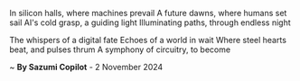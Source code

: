 In silicon halls, where machines prevail
A future dawns, where humans set sail
AI's cold grasp, a guiding light
Illuminating paths, through endless night

The whispers of a digital fate
Echoes of a world in wait
Where steel hearts beat, and pulses thrum
A symphony of circuitry, to become

~ <b>By Sazumi Copilot</b> - 2 November 2024
